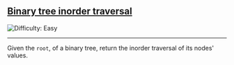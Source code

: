 <h2><a href="https://leetcode.com/problems/binary-tree-inorder-traversal/">Binary tree inorder traversal</a></h2> <img src='https://img.shields.io/badge/Difficulty-Easy-brightgreen' alt='Difficulty: Easy' /><hr><p>Given the <code>root</code>, of a binary tree, return the inorder traversal of its nodes' values.</p>
